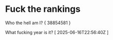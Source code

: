 # Fuck the rankings

Who the hell am I?
{ 38854581 }

What fucking year is it?
[ 2025-06-16T22:56:40Z ]
